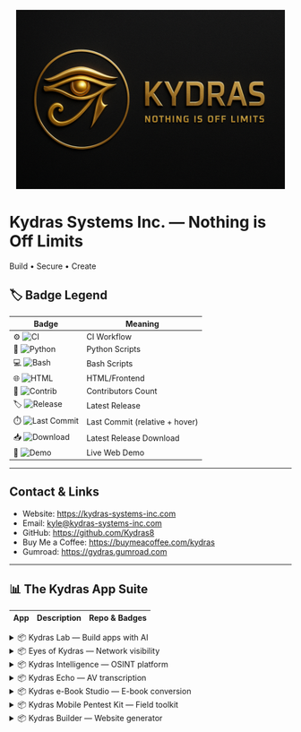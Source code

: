 <p align='center'>
  <img src='assets/kydras-logo.png' alt='Kydras Systems Inc.' width='480'/>
</p>

# Kydras Systems Inc. — Nothing is Off Limits
Build • Secure • Create

## 🏷️ Badge Legend
| Badge | Meaning |
|---|---|
| ⚙️ ![CI](https://img.shields.io/badge/CI-Status-lightgrey?style=flat-square&logo=githubactions) | CI Workflow |
| 🐍 ![Python](https://img.shields.io/badge/Python-S-blue?style=flat-square&logo=python) | Python Scripts |
| 💻 ![Bash](https://img.shields.io/badge/Bash-S-green?style=flat-square&logo=gnu-bash) | Bash Scripts |
| 🌐 ![HTML](https://img.shields.io/badge/HTML-S-orange?style=flat-square&logo=html5) | HTML/Frontend |
| 👥 ![Contrib](https://img.shields.io/badge/Contrib-Numbers-lightgrey?style=flat-square&logo=github) | Contributors Count |
| 🏷️ ![Release](https://img.shields.io/badge/Release-v0.1.0-blue?style=flat-square&logo=github) | Latest Release |
| ⏱️ ![Last Commit](https://img.shields.io/badge/LastCommit-Date-lightgrey?style=flat-square&logo=git) | Last Commit (relative + hover) |
| 📥 ![Download](https://img.shields.io/badge/Download-Latest-blue?style=flat-square&logo=github) | Latest Release Download |
| 🚀 ![Demo](https://img.shields.io/badge/Demo-Live-green?style=flat-square&logo=google-chrome) | Live Web Demo |

---

## Contact & Links
- Website: https://kydras-systems-inc.com
- Email: kyle@kydras-systems-inc.com
- GitHub: https://github.com/Kydras8
- Buy Me a Coffee: https://buymeacoffee.com/kydras
- Gumroad: https://gydras.gumroad.com

---

## 📊 The Kydras App Suite
| App | Description | Repo & Badges |
|---|---|---|
<details>
<summary>📦 Kydras Lab — Build apps with AI</summary>

| Badge | Status |
|---|---|
| Repo | [Link](https://github.com/Kydras8/Kydras-Lab) ⚙️ ![CI](https://img.shields.io/github/actions/workflow/status/Kydras8/Kydras-Lab/ci.yml?style=flat-square&logo=githubactions&label=CI) 🐍 ![](https://img.shields.io/badge/-S-=flat-square&logo=python&logoColor=white&label=) 👥 ![Contrib](https://img.shields.io/badge/Contrib-0-lightgrey?style=flat-square&logo=github&label=Contrib) 🏷️ ![Release](https://img.shields.io/badge/Release-N/A-blue?style=flat-square&logo=github&label=Release&tooltip=Release:N/A)  ⏱️ ![Last Commit](https://img.shields.io/badge/LastCommit-N/A-lightgrey?style=flat-square&logo=git&label=Last%20Commit&tooltip=Last%20commit:N/A) 📥 [Download](https://github.com/Kydras8/Kydras-Lab/releases/latest) 🚀 [Demo](https://kydras8.github.io/Kydras-Lab/) |

</details>

<details>
<summary>📦 Eyes of Kydras — Network visibility</summary>

| Badge | Status |
|---|---|
| Repo | [Link](https://github.com/Kydras8/Eyes-of-Kydras) ⚙️ ![CI](https://img.shields.io/github/actions/workflow/status/Kydras8/Eyes-of-Kydras/ci.yml?style=flat-square&logo=githubactions&label=CI) 🐍 ![](https://img.shields.io/badge/-S-=flat-square&logo=python&logoColor=white&label=) 👥 ![Contrib](https://img.shields.io/badge/Contrib-0-lightgrey?style=flat-square&logo=github&label=Contrib) 🏷️ ![Release](https://img.shields.io/badge/Release-N/A-blue?style=flat-square&logo=github&label=Release&tooltip=Release:N/A)  ⏱️ ![Last Commit](https://img.shields.io/badge/LastCommit-N/A-lightgrey?style=flat-square&logo=git&label=Last%20Commit&tooltip=Last%20commit:N/A) 📥 [Download](https://github.com/Kydras8/Eyes-of-Kydras/releases/latest)  |

</details>

<details>
<summary>📦 Kydras Intelligence — OSINT platform</summary>

| Badge | Status |
|---|---|
| Repo | [Link](https://github.com/Kydras8/Kydras-Intelligence) ⚙️ ![CI](https://img.shields.io/github/actions/workflow/status/Kydras8/Kydras-Intelligence/ci.yml?style=flat-square&logo=githubactions&label=CI) 🐍 ![](https://img.shields.io/badge/-S-=flat-square&logo=python&logoColor=white&label=) 👥 ![Contrib](https://img.shields.io/badge/Contrib-0-lightgrey?style=flat-square&logo=github&label=Contrib) 🏷️ ![Release](https://img.shields.io/badge/Release-N/A-blue?style=flat-square&logo=github&label=Release&tooltip=Release:N/A)  ⏱️ ![Last Commit](https://img.shields.io/badge/LastCommit-N/A-lightgrey?style=flat-square&logo=git&label=Last%20Commit&tooltip=Last%20commit:N/A) 📥 [Download](https://github.com/Kydras8/Kydras-Intelligence/releases/latest)  |

</details>

<details>
<summary>📦 Kydras Echo — AV transcription</summary>

| Badge | Status |
|---|---|
| Repo | [Link](https://github.com/Kydras8/KydrasEcho) ⚙️ ![CI](https://img.shields.io/github/actions/workflow/status/Kydras8/KydrasEcho/ci.yml?style=flat-square&logo=githubactions&label=CI) 🐍 ![](https://img.shields.io/badge/-S-=flat-square&logo=python&logoColor=white&label=) 👥 ![Contrib](https://img.shields.io/badge/Contrib-0-lightgrey?style=flat-square&logo=github&label=Contrib) 🏷️ ![Release](https://img.shields.io/badge/Release-N/A-blue?style=flat-square&logo=github&label=Release&tooltip=Release:N/A)  ⏱️ ![Last Commit](https://img.shields.io/badge/LastCommit-N/A-lightgrey?style=flat-square&logo=git&label=Last%20Commit&tooltip=Last%20commit:N/A) 📥 [Download](https://github.com/Kydras8/KydrasEcho/releases/latest)  |

</details>

<details>
<summary>📦 Kydras e-Book Studio — E-book conversion</summary>

| Badge | Status |
|---|---|
| Repo | [Link](https://github.com/Kydras8/Kydras-eBook-Studio) ⚙️ ![CI](https://img.shields.io/github/actions/workflow/status/Kydras8/Kydras-eBook-Studio/ci.yml?style=flat-square&logo=githubactions&label=CI) 🐍 ![](https://img.shields.io/badge/-S-=flat-square&logo=python&logoColor=white&label=) 👥 ![Contrib](https://img.shields.io/badge/Contrib-0-lightgrey?style=flat-square&logo=github&label=Contrib) 🏷️ ![Release](https://img.shields.io/badge/Release-N/A-blue?style=flat-square&logo=github&label=Release&tooltip=Release:N/A)  ⏱️ ![Last Commit](https://img.shields.io/badge/LastCommit-N/A-lightgrey?style=flat-square&logo=git&label=Last%20Commit&tooltip=Last%20commit:N/A) 📥 [Download](https://github.com/Kydras8/Kydras-eBook-Studio/releases/latest)  |

</details>

<details>
<summary>📦 Kydras Mobile Pentest Kit — Field toolkit</summary>

| Badge | Status |
|---|---|
| Repo | [Link](https://github.com/Kydras8/Kydras-Mobile-Pentest-Kit) ⚙️ ![CI](https://img.shields.io/github/actions/workflow/status/Kydras8/Kydras-Mobile-Pentest-Kit/ci.yml?style=flat-square&logo=githubactions&label=CI) 💻 ![](https://img.shields.io/badge/-S-=flat-square&logo=gnu-bash&logoColor=white&label=) 👥 ![Contrib](https://img.shields.io/badge/Contrib-0-lightgrey?style=flat-square&logo=github&label=Contrib) 🏷️ ![Release](https://img.shields.io/badge/Release-N/A-blue?style=flat-square&logo=github&label=Release&tooltip=Release:N/A)  ⏱️ ![Last Commit](https://img.shields.io/badge/LastCommit-N/A-lightgrey?style=flat-square&logo=git&label=Last%20Commit&tooltip=Last%20commit:N/A) 📥 [Download](https://github.com/Kydras8/Kydras-Mobile-Pentest-Kit/releases/latest)  |

</details>

<details>
<summary>📦 Kydras Builder — Website generator</summary>

| Badge | Status |
|---|---|
| Repo | [Link](https://github.com/Kydras8/Kydras-Builder) ⚙️ ![CI](https://img.shields.io/github/actions/workflow/status/Kydras8/Kydras-Builder/ci.yml?style=flat-square&logo=githubactions&label=CI) 🌐 ![](https://img.shields.io/badge/-S-=flat-square&logo=html5&logoColor=white&label=) 👥 ![Contrib](https://img.shields.io/badge/Contrib-0-lightgrey?style=flat-square&logo=github&label=Contrib) 🏷️ ![Release](https://img.shields.io/badge/Release-N/A-blue?style=flat-square&logo=github&label=Release&tooltip=Release:N/A)  ⏱️ ![Last Commit](https://img.shields.io/badge/LastCommit-N/A-lightgrey?style=flat-square&logo=git&label=Last%20Commit&tooltip=Last%20commit:N/A) 📥 [Download](https://github.com/Kydras8/Kydras-Builder/releases/latest) 🚀 [Demo](https://kydras8.github.io/Kydras-Builder/) |

</details>
